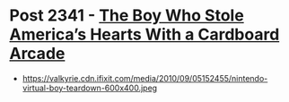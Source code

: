 # Post 2341 - [The Boy Who Stole America&#8217;s Hearts With a Cardboard Arcade](https://www.ifixit.com/News/2341/the-boy-who-stole-americas-hearts-with-a-diy-arcade)

- https://valkyrie.cdn.ifixit.com/media/2010/09/05152455/nintendo-virtual-boy-teardown-600x400.jpeg

